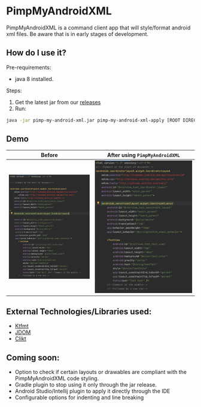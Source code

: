 # PimpMyAndroidXML

PimpMyAndroidXML is a command client app that will style/format android xml files. 
Be aware that is in early stages of development.

## How do I use it?

Pre-requirements:
- java 8 installed.

Steps:

1. Get the latest jar from our [releases](https://github.com/franvis/PimpMyAndroidXML/releases)
2. Run:
```bash
java -jar pimp-my-android-xml.jar pimp-my-android-xml-apply [ROOT DIRECTORY WITH FILES TO FORMAT]
```

## Demo
|Before | After using `PimpMyAndroidXML`|
| ---- | ---- |
| ![Original](docs/images/demo-bad-formatting.png) | ![PimpMyAndroidXML](docs/images/demo-good-formatting.png) |

## External Technologies/Libraries used:
* [Ktfmt](https://github.com/facebookincubator/ktfmt)
* [JDOM](http://www.jdom.org/)
* [Clikt](https://ajalt.github.io/clikt/)

## Coming soon:
* Option to check if certain layouts or drawables are compliant with the PimpMyAndroidXML code styling.
* Gradle plugin to stop using it only through the jar release.
* Android Studio/Intellij plugin to apply it directly through the IDE
* Configurable options for indenting and line breaking
